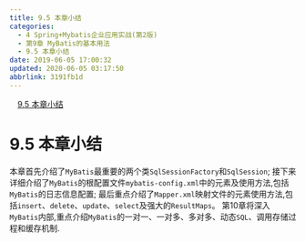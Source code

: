 ```yaml
---
title: 9.5 本章小结
categories: 
  - 4 Spring+Mybatis企业应用实战(第2版)
  - 第9章 MyBatis的基本用法
  - 9.5 本章小结
date: 2019-06-05 17:00:32
updated: 2020-06-05 03:17:50
abbrlink: 3191fb1d
---
```

<div id='my_toc'><a href="/JavaReadingNotes/3191fb1d/#9-5-本章小结" class="header_1">9.5 本章小结</a>&nbsp;<br></div>
<style>.header_1{margin-left: 1em;}.header_2{margin-left: 2em;}.header_3{margin-left: 3em;}.header_4{margin-left: 4em;}.header_5{margin-left: 5em;}.header_6{margin-left: 6em;}</style>
<!--more-->
<script>if (navigator.platform.search('arm')==-1){document.getElementById('my_toc').style.display = 'none';}var e,p = document.getElementsByTagName('p');while (p.length>0) {e = p[0];e.parentElement.removeChild(e);}</script>

<!--end-->
# 9.5 本章小结
本章首先介绍了`MyBatis`最重要的两个类`SqlSessionFactory`和`SqlSession`;
接下来详细介绍了`MyBatis`的根配置文件`mybatis-config.xml`中的元素及使用方法,包括`MyBatis`的日志信息配置;
最后重点介绍了`Mapper.xml`映射文件的元素使用方法,包括`insert`、`delete`、`update`、`select`及强大的`ResultMaps`。
第10章将深入`MyBatis`内部,重点介绍`MyBatis`的一对一、一对多、多对多、动态`SQL`、调用存储过程和缓存机制.